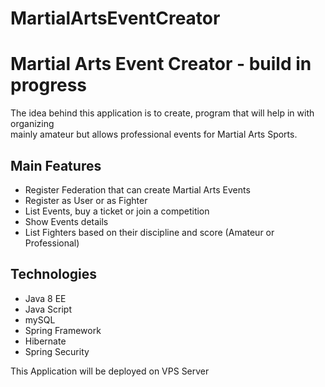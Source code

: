 # MartialArtsEventCreator

<h1>Martial Arts Event Creator - build in progress</h1>

The idea behind this application is to create, program that will help in with organizing  
mainly amateur but allows professional events for Martial Arts Sports.  

<h2>Main Features</h2>
<ul>
<li> Register Federation that can create Martial Arts Events</li>
<li> Register as User or as Fighter</li>
<li> List Events, buy a ticket or join a competition </li>
<li> Show Events details</li>
<li> List Fighters based on their discipline and score (Amateur or Professional)</li>
</ul>

<h2>Technologies</h2>
<ul>
<li>Java 8 EE</li>
<li>Java Script</li>
<li>mySQL</li>
<li>Spring Framework</li>
<li>Hibernate</li>
<li>Spring Security</li>
</ul>

<p>This Application will be deployed on VPS Server</p>
